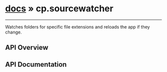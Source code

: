 # [docs](index.md) » cp.sourcewatcher
---

Watches folders for specific file extensions and 
reloads the app if they change.

## API Overview

## API Documentation

